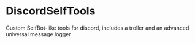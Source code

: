 # DiscordSelfTools
Custom SelfBot-like tools for discord, includes a troller and an advanced universal message logger
